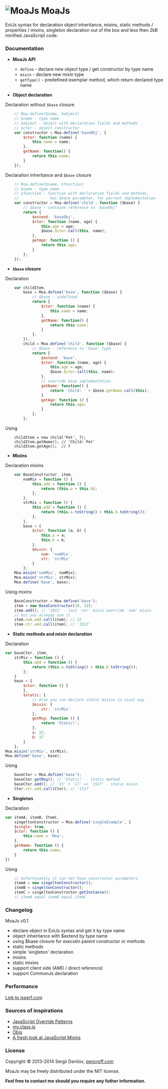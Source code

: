 ![MoaJs](https://raw.github.com/Pencroff/MoaJs/master/extras/moa-logo-web.png "MoaJs") MoaJs 
=====

ExtJs syntax for declaration object inheritance, mixins, static methods / properties / mixins, singleton declaration out of the box and less then 2kB minified JavaScript code. 

### Documentation ###

- **MoaJs API**
		
	- `define` - declare new object type / get constructor by type name
	- `mixin` - declare new mixin type
	- `getType()` - predefined exemplar method, which return declared type name  


- **Object declaration**

Declaration without `$base` closure
```javascript
	// Moa.define($name, $object)
	// $name - type name
	// $object - object with declaration fields and methods
	// $ctor - object constructor 
	var constructor = Moa.define('baseObj', {
		$ctor: function (name) {
            this.name = name;
        },
		getName: function() {
			return this.name;
		}
	});
```
Declaration inheritance and `$base` closure
```javascript
	// Moa.define($name, $function)
	// $name - type name
	// $function - function with declaration fields and methods,
	//				has $base parameter, for parrent implementation
	var constructor = Moa.define('child', function ($base) {
		// $base - containe reference to 'baseObj'
        return {
            $extend: 'baseObj',
            $ctor: function (name, age) {
                this.age = age;
                $base.$ctor.call(this, name);
            },
            getAge: function () {
                return this.age;
            }
        };
	});
```

- **`$base` closure**

Declaration
```javascript
	var childItem,
		base = Moa.define('base', function ($base) {
			// $base - undefined
			return {
				$ctor: function (name) {
		            this.name = name;
		        },
				getName: function() {
					return this.name;
				}
			};
		}),
		child = Moa.define('child', function ($base) {
			// $base - reference to 'base' type
	        return {
	            $extend: 'base',
	            $ctor: function (name, age) {
	                this.age = age;
	                $base.$ctor.call(this, name);
	            },
				// override base implementation
				getName: function() {
					return 'Child: ' + $base.getName.call(this);
				}
	            getAge: function () {
	                return this.age;
	            }
			};
        };
```
Using
```
	childItem = new child('Pet', 7);
	childItem.getName(); // 'Child: Pet'
	childItem.getAge();  // 7
```

- **Mixins**

Declaration mixins
```javascript
	var BaseConstructor, item,
		numMix = function () {
            this.add = function () {
                return (this.a + this.b);
            };
        },
        strMix = function () {
            this.add = function () {
                return (this.a.toString() + this.b.toString());
            };
        },
		base = {
            $ctor: function (a, b) {
                this.a = a;
                this.b = b;
            },
            $mixin: {
                num: 'numMix',
                str: 'strMix'
            }
        };
	Moa.mixin('numMix', numMix);
    Moa.mixin('strMix', strMix);
	Moa.define('base', base);
```
Using mixins
```javascript
	BaseConstructor = Moa.define('base');
	item = new BaseConstructor(10, 12);
	item.add(); // '1012' - last 'str' mixin override 'num' mixin
	// but you already use it
	item.num.add.call(item); // 22
	item.str.add.call(item); // '1012' 
```

- **Static methods and mixin declaration**

Declaration
```javascript
var baseCtor, item,
    strMix = function () {
        this.add = function () {
            return (this.a.toString() + this.b.toString());
        };
    }
	base = {
        $ctor: function () {
        },
        $static: {
			// Also you can declare static mixins in usual way
			$mixin: {
                str: 'strMix'
            },
            getMsg: function () {
                return 'Static!';
            },
            a: 15,
			b: 17
        }
    };
Moa.mixin('strMix', strMix);
Moa.define('base', base);
```
Using
```javascript
	baseCtor = Moa.define('base');
	baseCtor.getMsg(); // 'Static!' - static method
	baseCtor.add(); // '15' + '17' => '1517' - static mixin
	Ctor.str.add.call(Ctor); // '1517'
```

- **Singleton**

Declaration
```javascript
var itemA, itemB, ItemC,
	singeltonConstructor = Moa.define('singleExample', {
	$single: true,
	$ctor: function () {
        this.name = 'Moa';
    },
    getName: function () {
        return this.name;
    }
})
```
Using
```javascript
	// Unfortunately it can not have constructor parameters
	itemA = new singeltonConstructor();
	itemB = singeltonConstructor();
	itemC = singeltonConstructor.getInstance();
	// itemA equal itemB equal itemC
```

### Changelog ###

MoaJs v0.1

- declare object in ExtJs syntax and get it by type name
- object inheritance with $extend by type name
- using $base closure for executin parent constructor or methods
- static methods
- simple 'singleton' declaration
- mixins
- static mixins
- support client side (AMD / direct reference)
- support CommonJs declaration

### Performance ###

[Link to jsperf.com](http://jsperf.com/moo-resig-ender-my/31)

### Sources of inspirations ###

- [JavaScript Override Patterns](http://webreflection.blogspot.ie/2010/02/javascript-override-patterns.html "JavaScript Override Patterns")
- [my.class.js](http://jiem.github.io/my-class/ "my.class.js")
- [Objs](https://github.com/tekool/objs/ "Objs")
- [A fresh look at JavaScript Mixins](http://javascriptweblog.wordpress.com/2011/05/31/a-fresh-look-at-javascript-mixins/ "A fresh look at JavaScript Mixins")

### License ###
Copyright © 2013-2014 Sergii Danilov, [pencroff.com](http://pencroff.com "pencroff.com")

MoaJs may be freely distributed under the MIT license.


**Feel free to contact me should you require any futher information.**

